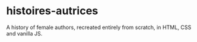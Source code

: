 # histoires-autrices
A history of female authors, recreated entirely from scratch, in HTML, CSS and vanilla JS.
